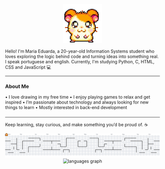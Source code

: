 
<div align="center">
<img src="https://github.com/mariaeduardaabx/mariaeduardaabx/blob/main/ezgif-6811dc3bf741fa.gif?raw=true" />
</div>

Hello! I'm Maria Eduarda, a 20-year-old Information Systems student who loves exploring the logic behind code and turning ideas into something real.
I speak portuguese and english.
Currently, I'm studying Python, C, HTML, CSS and JavaScript 💻

---

### About Me
 • I love drawing in my free time
 • I enjoy playing games to relax and get inspired
 • I’m passionate about technology and always looking for new things to learn
 • Mostly interested in back-end development




###

--- 
Keep learning, stay curious, and make something you’d be proud of. ☕


<picture>
  <source media="(prefers-color-scheme: dark)" srcset="https://raw.githubusercontent.com/mariaeduardaabx/mariaeduardaabx/output/pacman-contribution-graph-dark.svg">
  <source media="(prefers-color-scheme: light)" srcset="https://raw.githubusercontent.com/mariaeduardaabx/mariaeduardaabx/output/pacman-contribution-graph.svg">
  <img alt="pacman contribution graph" src="https://raw.githubusercontent.com/mariaeduardaabx/mariaeduardaabx/output/pacman-contribution-graph.svg">
</picture>

<div align="center">
  <img src="https://github-readme-stats.vercel.app/api/top-langs?username=mariaeduardaabx&locale=en&hide_title=false&layout=compact&card_width=320&langs_count=5&theme=dracula&hide_border=false" height="150" alt="languages graph"  />
</div>
